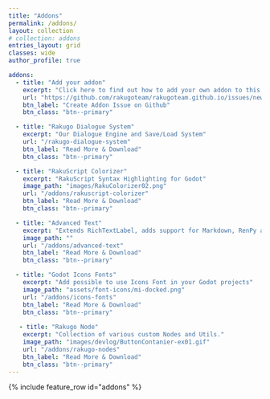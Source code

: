 ```yaml
---
title: "Addons"
permalink: /addons/
layout: collection
# collection: addons
entries_layout: grid
classes: wide
author_profile: true

addons:
  - title: "Add your addon"
    excerpt: "Click here to find out how to add your own addon to this page."
    url: "https://github.com/rakugoteam/rakugoteam.github.io/issues/new/choose"
    btn_label: "Create Addon Issue on Github"
    btn_class: "btn--primary"

  - title: "Rakugo Dialogue System"
    excerpt: "Our Dialogue Engine and Save/Load System"
    url: "/rakugo-dialogue-system"
    btn_label: "Read More & Download"
    btn_class: "btn--primary"

  - title: "RakuScript Colorizer"
    excerpt: "RakuScript Syntax Highlighting for Godot"
    image_path: "images/RakuColorizer02.png"
    url: "/addons/rakuscript-colorizer"
    btn_label: "Read More & Download"
    btn_class: "btn--primary"

  - title: "Advanced Text"
    excerpt: "Extends RichTextLabel, adds support for Markdown, RenPy and much more."
    image_path: ""
    url: "/addons/advanced-text"
    btn_label: "Read More & Download"
    btn_class: "btn--primary"

  - title: "Godot Icons Fonts"
    excerpt: "Add possible to use Icons Font in your Godot projects"
    image_path: "assets/font-icons/mi-docked.png"
    url: "/addons/icons-fonts"
    btn_label: "Read More & Download"
    btn_class: "btn--primary"
  
   - title: "Rakugo Node"
    excerpt: "Collection of various custom Nodes and Utils."
    image_path: "images/devlog/ButtonContanier-ex01.gif"
    url: "/addons/rakugo-nodes"
    btn_label: "Read More & Download"
    btn_class: "btn--primary"
---
```


{% include feature_row id="addons" %}

